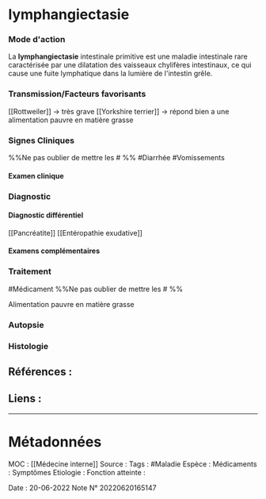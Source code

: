 # lymphangiectasie
### Mode d'action
La **lymphangiectasie** intestinale primitive est une maladie intestinale rare caractérisée par une dilatation des vaisseaux chylifères intestinaux, ce qui cause une fuite lymphatique dans la lumière de l'intestin grêle.
### Transmission/Facteurs favorisants
[[Rottweiler]] -> très grave
[[Yorkshire terrier]] -> répond bien a une alimentation pauvre en matière grasse
### Signes Cliniques
%%Ne pas oublier de mettre les # %%
#Diarrhée 
#Vomissements 

#### Examen clinique
### Diagnostic
#### Diagnostic différentiel
[[Pancréatite]]
[[Entéropathie exudative]]

#### Examens complémentaires
### Traitement
#Médicament 
%%Ne pas oublier de mettre les # %% 

Alimentation pauvre en matière grasse

### Autopsie
### Histologie

## Références :
>
 

## Liens :



***

# Métadonnées
MOC : [[Médecine interne]] 
Source :
Tags : #Maladie 
	Espèce :
	Médicaments :
	Symptômes
	Etiologie :
	Fonction atteinte :
	
Date : 20-06-2022
Note N° 20220620165147